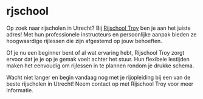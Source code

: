 # rjschool
Op zoek naar rijscholen in Utrecht? Bij [Rijschool Troy](https://www.rijschool-troy.nl) ben je aan het juiste adres! Met hun professionele instructeurs en persoonlijke aanpak bieden ze hoogwaardige rijlessen die zijn afgestemd op jouw behoeften.

Of je nu een beginner bent of al wat ervaring hebt, Rijschool Troy zorgt ervoor dat je je op je gemak voelt achter het stuur. Hun flexibele lestijden maken het eenvoudig om rijlessen in te plannen rondom je drukke schema.

Wacht niet langer en begin vandaag nog met je rijopleiding bij een van de beste rijscholen in Utrecht! Neem contact op met Rijschool Troy voor meer informatie.
